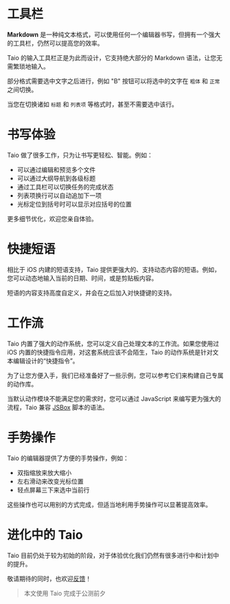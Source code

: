 # 工具栏

**Markdown** 是一种纯文本格式，可以使用任何一个编辑器书写，但拥有一个强大的工具栏，仍然可以提高您的效率。

Taio 的输入工具栏正是为此而设计，它支持绝大部分的 Markdown 语法，让您无需繁琐地输入。

部分格式需要选中文字之后进行，例如 "B" 按钮可以将选中的文字在 `粗体` 和 `正常` 之间切换。

当您在切换诸如 `标题` 和 `列表项` 等格式时，甚至不需要选中该行。

# 书写体验

Taio 做了很多工作，只为让书写更轻松、智能。例如：

- 可以通过编辑和预览多个文件
- 可以通过大纲导航到各级标题
- 通过工具栏可以切换任务的完成状态
- 列表项换行可以自动追加下一项
- 光标定位到括号时可以显示对应括号的位置

更多细节优化，欢迎您亲自体验。

# 快捷短语

相比于 iOS 内建的短语支持，Taio 提供更强大的、支持动态内容的短语。例如，您可以动态地输入当前的日期、时间，或是剪贴板内容。

短语的内容支持高度自定义，并会在之后加入对快捷键的支持。

# 工作流

Taio 内置了强大的动作系统，您可以定义自己处理文本的工作流。如果您使用过 iOS 内置的快捷指令应用，对这套系统应该不会陌生，Taio 的动作系统是针对文本编辑设计的“快捷指令”。

为了让您方便入手，我们已经准备好了一些示例，您可以参考它们来构建自己专属的动作库。

当默认动作模块不能满足您的需求时，您可以通过 JavaScript 来编写更为强大的流程，Taio 兼容 [JSBox](https://apps.apple.com/cn/app/id1312014438) 脚本的语法。

# 手势操作

Taio 的编辑器提供了方便的手势操作，例如：

- 双指缩放来放大缩小
- 左右滑动来改变光标位置
- 轻点屏幕三下来选中当前行

这些操作也可以用别的方式完成，但适当地利用手势操作可以显著提高效率。

# 进化中的 Taio

Taio 目前仍处于较为初始的阶段，对于体验优化我们仍然有很多进行中和计划中的提升。

敬请期待的同时，也欢迎[反馈](mailto:hi@taio.app?subject=Taio%20%E5%8F%8D%E9%A6%88)！

> 本文使用 Taio 完成于公测前夕